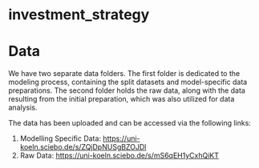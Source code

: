 # investment_strategy

# Data

We have two separate data folders. The first folder is dedicated to the modeling process, containing the split datasets and model-specific data preparations. The second folder holds the raw data, along with the data resulting from the initial preparation, which was also utilized for data analysis.

The data has been uploaded and can be accessed via the following links:

1. Modelling Specific Data: https://uni-koeln.sciebo.de/s/ZQjDpNUSgBZOJDl
2. Raw Data: https://uni-koeln.sciebo.de/s/mS6qEH1yCxhQiKT
